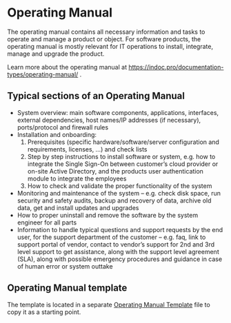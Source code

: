 # Operating Manual
The operating manual contains all necessary information and tasks to operate and manage a product or object. For software products, the operating manual is mostly relevant for IT operations to install, integrate, manage and upgrade the product.

Learn more about the operating manual at https://indoc.pro/documentation-types/operating-manual/ .

## Typical sections of an Operating Manual

- System overview: main software components, applications, interfaces, external dependencies, host names/IP addresses (if necessary), ports/protocol and firewall rules
- Installation and onboarding:
  1. Prerequisites (specific hardware/software/server configuration and requirements, licenses, …) and check lists
  2. Step by step instructions to install software or system, e.g. how to integrate the Single Sign-On between customer’s cloud provider or on-site Active Directory, and the products user authentication module to integrate the employees
  3. How to check and validate the proper functionality of the system
- Monitoring and maintenance of the system – e.g. check disk space, run security and safety audits, backup and recovery of data, archive old data, get and install updates and upgrades
- How to proper uninstall and remove the software by the system engineer for all parts
- Information to handle typical questions and support requests by the end user, for the support department of the customer – e.g. faq, link to support portal of vendor, contact to vendor’s support for 2nd and 3rd level support to get assistance, along with the support level agreement (SLA), along with possible emergency procedures and guidance in case of human error or system outtake

## Operating Manual template
The template is located in a separate [Operating Manual Template](operating-manual-template.md) file to copy it as a starting point. 